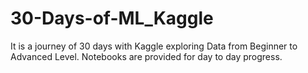 # 30-Days-of-ML_Kaggle

It is a journey of 30 days with Kaggle exploring Data from Beginner to Advanced Level. Notebooks are provided for day to day progress.
